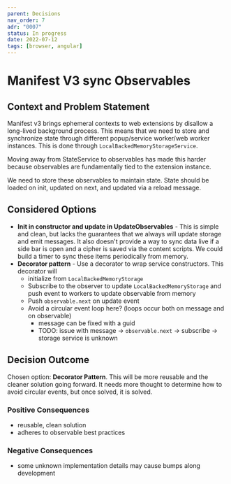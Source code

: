 ```yaml
---
parent: Decisions
nav_order: 7
adr: "0007"
status: In progress
date: 2022-07-12
tags: [browser, angular]
---
```


# Manifest V3 sync Observables

## Context and Problem Statement

Manifest v3 brings ephemeral contexts to web extensions by disallow a long-lived background process.
This means that we need to store and synchronize state through different popup/service worker/web
worker instances. This is done through `LocalBackedMemoryStorageService`.

Moving away from StateService to observables has made this harder because observables are
fundamentally tied to the extension instance.

We need to store these observables to maintain state. State should be loaded on init, updated on
next, and updated via a reload message.

## Considered Options

- **Init in constructor and update in UpdateObservables** - This is simple and clean, but lacks the
  guarantees that we always will update storage and emit messages. It also doesn't provide a way to
  sync data live if a side bar is open and a cipher is saved via the content scripts. We could build
  a timer to sync these items periodically from memory.
- **Decorator pattern** - Use a decorator to wrap service constructors. This decorator will
  - initialize from `LocalBackedMemoryStorage`
  - Subscribe to the observer to update `LocalBackedMemoryStorage` and push event to workers to
    update observable from memory
  - Push `observable.next` on update event
  - Avoid a circular event loop here? (loops occur both on message and on observable)
    - message can be fixed with a guid
    - TODO: issue with message -> `observable.next` -> subscribe -> storage service is unknown

## Decision Outcome

Chosen option: **Decorator Pattern**. This will be more reusable and the cleaner solution going
forward. It needs more thought to determine how to avoid circular events, but once solved, it is
solved.

### Positive Consequences <!-- optional -->

- reusable, clean solution
- adheres to observable best practices

### Negative Consequences <!-- optional -->

- some unknown implementation details may cause bumps along development
